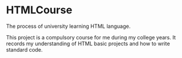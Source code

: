 # HTMLCourse
The process of university learning HTML language.

This project is a compulsory course for me during my college years. It records my understanding of HTML basic projects and how to write standard code.
